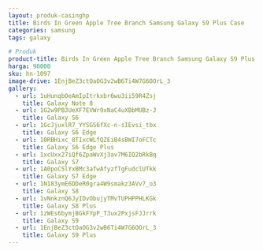 ```yaml
---
layout: produk-casinghp
title: Birds In Green Apple Tree Branch Samsung Galaxy S9 Plus Case
categories: samsung
tags: galaxy

# Produk
product-title: Birds In Green Apple Tree Branch Samsung Galaxy S9 Plus Case
harga: 90000
sku: hn-1097
image-drive: 1EnjBeZ3ctOaOG3v2wB6Ti4W7G6OOrL_3
gallery:
  - url: 1uHunqbOeAmIpItrkxbr6wu3ii59R4Zsj
    title: Galaxy Note 8
  - url: 1G2w9PBJUeXF7EVWr9xNaC4uXBbMUBz-J
    title: Galaxy S6
  - url: 1GcJjuxlR7_YYSGS6fXc-n-sIEvsi_tbx
    title: Galaxy S6 Edge
  - url: 10RBHixc_8TIxcWLfQZEiB4sBWI7oFCTc
    title: Galaxy S6 Edge Plus
  - url: 1xcUxx27iQf6ZpaWvXj3av7M6IQ2bRkBq
    title: Galaxy S7
  - url: 1A0poC5lYxBMc3afwAfyzfTgFudclUTkk
    title: Galaxy S7 Edge
  - url: 1N183ymE6DDeR0gra4W9smakz3AVv7_o3
    title: Galaxy S8
  - url: 1vNnkznQ6JyIDvObujyTMvTUPHPPHLKGk
    title: Galaxy S8 Plus
  - url: 1zWEs6bymjBGkFYpP_T3ux2PxjsFJJrrk
    title: Galaxy S9
  - url: 1EnjBeZ3ctOaOG3v2wB6Ti4W7G6OOrL_3
    title: Galaxy S9 Plus
---
```

